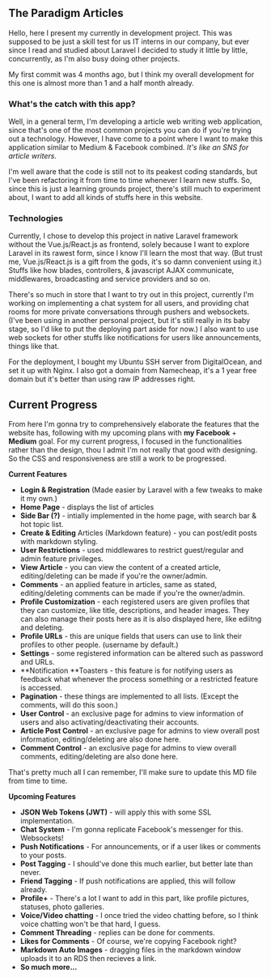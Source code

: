 ## The Paradigm Articles 

Hello, here I present my currently in development project. This was supposed to be just a skill test for us IT interns in our company, but ever since I read and studied about Laravel I decided to study it little by little, concurrently, as I'm also busy doing other projects.

My first commit was 4 months ago, but I think my overall development for this one is almost more than 1 and a half month already.  

### What's the catch with this app?

Well, in a general term, I'm developing a article web writing web application, since that's one of the most common projects you can do if you're trying out a technology. However, I have come to a point where I want to make this application similar to Medium & Facebook combined. *It's like an SNS for article writers.* 

I'm well aware that the code is still not to its peakest coding standards, but I've been refactoring it from time to time whenever I learn new stuffs. So, since this is just a learning grounds project, there's still much to experiment about, I want to add all kinds of stuffs here in this website.

### Technologies

Currently, I chose to develop this project in native Laravel framework without the Vue.js/React.js as frontend, solely because I want to explore Laravel in its rawest form, since I know I'll learn the most that way. (But trust me, Vue.js/React.js is a gift from the gods, it's so damn convenient using it.) Stuffs like how blades, controllers, & javascript AJAX communicate, middlewares, broadcasting and service providers and so on. 

There's so much in store that I want to try out in this project, currently I'm working on implementing a chat system for all users, and providing chat rooms for more private conversations through pushers and websockets. (I've been using in another personal project, but it's still really in its baby stage, so I'd like to put the deploying part aside for now.) I also want to use web sockets for other stuffs like notifications for users like announcements, things like that.

For the deployment, I bought my Ubuntu SSH server from DigitalOcean, and set it up with Nginx. I also got a domain from Namecheap, it's a 1 year free domain but it's better than using raw IP addresses right. 

## Current Progress

From here I'm gonna try to comprehensively elaborate the features that the website has, following with my upcoming plans with **my Facebook** + **Medium** goal. For my current progress, I focused in the functionalities rather than the design, thou I admit I'm not really that good with designing. So the CSS and responsiveness are still a work to be progressed.


**Current Features**

- **Login & Registration** (Made easier by Laravel with a few tweaks to make it my own.)
- **Home Page** - displays the list of articles
- **Side Bar (?)** - intially implemented in the home page, with search bar & hot topic list.
- **Create & Editing** Articles (Markdown feature) - you can post/edit posts with markdown styling.
- **User Restrictions** - used middlewares to restrict guest/regular and admin feature privileges.
- **View Article** - you can view the content of a created article, editing/deleting can be made if you're the owner/admin. 
- **Comments** - an applied feature in articles, same as stated, editing/deleting comments can be made if you're the owner/admin.
- **Profile Customization** - each registered users are given profiles that they can customize, like title, descriptions, and header images. They can also manage their posts here as it is also displayed here, like ediitng and deleting.
- **Profile URLs** - this are unique fields that users can use to link their profiles to other people. (username by default.)
- **Settings** - some registered information can be altered such as password and URLs. 
- **Notification **Toasters - this feature is for notifying users as feedback what whenever the process something or a restricted feature is accessed.
- **Pagination** - these things are implemented to all lists. (Except the comments, will do this soon.)
- **User Control** - an exclusive page for admins to view information of users and also activating/deactivating their accounts.
- **Article Post Control** - an exclusive page for admins to view overall post information, editing/deleting are also done here.
- **Comment Control** - an exclusive page for admins to view overall comments, editing/deleting are also done here.

That's pretty much all I can remember, I'll make sure to update this MD file from time to time. 

**Upcoming Features**

- **JSON Web Tokens (JWT)** - will apply this with some SSL implementation.
- **Chat System** - I'm gonna replicate Facebook's messenger for this. Websockets!
- **Push Notifications** - For announcements, or if a user likes or comments to your posts.
- **Post Tagging** - I should've done this much earlier, but better late than never. 
- **Friend Tagging** - If push notifications are applied, this will follow already.
- **Profile+** - There's a lot I want to add in this part, like profile pictures, statuses, photo galleries.
- **Voice/Video chatting** - I once tried the video chatting before, so I think voice chatting won't be that hard, I guess.
- **Comment Threading** - replies can be done for comments.
- **Likes for Comments** - Of course, we're copying Facebook right?
- **Markdown Auto Images** - dragging files in the markdown window uploads it to an RDS then recieves a link. 
- **So much more...**


